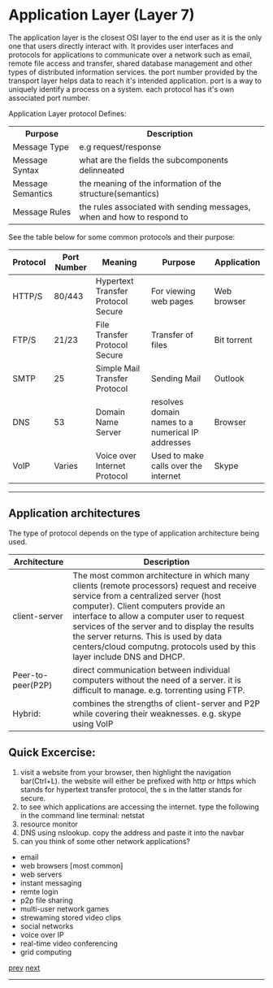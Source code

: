 
# Application Layer (Layer 7)
The application layer is the closest OSI layer to the end user as it is the only one that users directly interact with. It provides user interfaces and protocols for applications to communicate over a network such as email, remote file access and transfer, shared database management and other types of distributed information services. the port number provided by the transport layer helps data to reach it's intended application. port is a way to uniquely identify a process on a system. each protocol has it's own associated port number.

Application Layer protocol Defines:
<table>
	<th>Purpose</th>
	<th>Description</th>
	<tr>
		<td>	Message Type</td>
		<td> e.g request/response
		</td>
	</tr>
	<tr>
		<td>	Message Syntax</td>
		<td> what are the fields the subcomponents delinneated</td>
	</tr>
	<tr>
		<td>	Message Semantics</td>
		<td>the meaning of the information of the structure(semantics)</td>
	</tr>
	<tr>
		<td>	Message Rules</td>
		<td> the rules associated with sending messages, when and how to respond to </td>
	</tr>
</table>
See the table below for some common protocols and their purpose:

<table>
	<thead>
		<tr>
			<th>Protocol</th>
			<th>Port Number</th>
			<th>Meaning</th>
			<th>Purpose</th>
			<th>Application</th>
		</tr>
	</thead>
	<tbody>
		<tr>
			<td>HTTP/S</td>
			<td>80/443</td>
			<td>Hypertext Transfer Protocol Secure</td>
			<td>For viewing web pages </td>
			<td>Web browser</td>
		</tr>
		<tr>
			<td>FTP/S</td>
			<td>21/23</td>
			<td>File Transfer Protocol Secure</td>
			<td>Transfer of files</td>
			<td>Bit torrent</td>
		</tr>
		<tr>
			<td>SMTP</td>
			<td>25</td>
			<td>Simple Mail Transfer Protocol</td>
			<td>Sending Mail</td>
			<td>Outlook</td>
		</tr>
		<tr>
			<td>DNS</td>
			<td>53</td>
			<td>Domain Name Server</td>
			<td>resolves domain names to a numerical IP addresses</td>
			<td>Browser</td>
		</tr><tr>
			<td>VoIP</td>
			<td>Varies</td>
			<td>Voice over Internet Protocol</td>
			<td>Used to make calls over the internet</td>
			<td>Skype</td>
		</tr>
	</tbody>
</table>


---


## Application architectures
The type of protocol depends on the type of application architecture being used. 

<table>
	<thead><tr>
		<th>Architecture</th>
		<th>Description</th>
	</tr></thead>
	<tbody>
		<tr>
			<td> client-server</td>
			<td>The most common architecture in which many clients (remote processors) request and receive service from a centralized server (host computer). Client computers provide an interface to allow a computer user to request services of the server and to display the results the server returns. This is used by data centers/cloud computng. protocols used by this layer include DNS and DHCP.</td>
		</tr>
		<tr>
			<td>Peer-to-peer(P2P)</td>
			<td>direct communication between individual computers without the need of a server. it is difficult to manage. e.g. torrenting using FTP.</td>
		</tr>
		<tr>
			<td>Hybrid: </td>
			<td>combines the strengths of client-server and P2P while covering their weaknesses. e.g. skype using VoIP</td>
		</tr>
	</tbody>
</table>



## Quick Excercise: 

1. visit a website from your browser, then highlight the navigation bar(Ctrl+L). the website will either be prefixed with http or https which stands for hypertext transfer protocol, the s in the latter stands for secure.
1. to see which applications are accessing the internet. type the following in the command line terminal:
netstat
1. resource monitor
1. DNS using nslookup. copy the address and paste it into the navbar
1. can you think of some other network applications? <span style="display:none">[will be hidden until clicked]</span>
- email
- web browsers [most common]
- web servers
- instant messaging
- remte login
- p2p file sharing
- multi-user network games
- strewaming stored video clips
- social networks
- voice over IP
- real-time video conferencing
- grid computing


<a href="">prev</a> <a href="">next</a>

---
